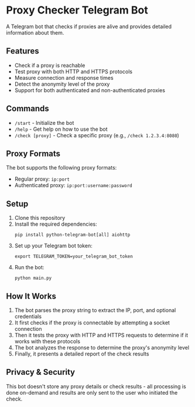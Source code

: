 # Proxy Checker Telegram Bot

A Telegram bot that checks if proxies are alive and provides detailed information about them.

## Features

- Check if a proxy is reachable
- Test proxy with both HTTP and HTTPS protocols
- Measure connection and response times
- Detect the anonymity level of the proxy
- Support for both authenticated and non-authenticated proxies

## Commands

- `/start` - Initialize the bot
- `/help` - Get help on how to use the bot
- `/check [proxy]` - Check a specific proxy (e.g., `/check 1.2.3.4:8080`)

## Proxy Formats

The bot supports the following proxy formats:

- Regular proxy: `ip:port`
- Authenticated proxy: `ip:port:username:password`

## Setup

1. Clone this repository
2. Install the required dependencies:
   ```
   pip install python-telegram-bot[all] aiohttp
   ```
3. Set up your Telegram bot token:
   ```
   export TELEGRAM_TOKEN=your_telegram_bot_token
   ```
4. Run the bot:
   ```
   python main.py
   ```

## How It Works

1. The bot parses the proxy string to extract the IP, port, and optional credentials
2. It first checks if the proxy is connectable by attempting a socket connection
3. Then it tests the proxy with HTTP and HTTPS requests to determine if it works with these protocols
4. The bot analyzes the response to determine the proxy's anonymity level
5. Finally, it presents a detailed report of the check results

## Privacy & Security

This bot doesn't store any proxy details or check results - all processing is done on-demand and results are only sent to the user who initiated the check.
